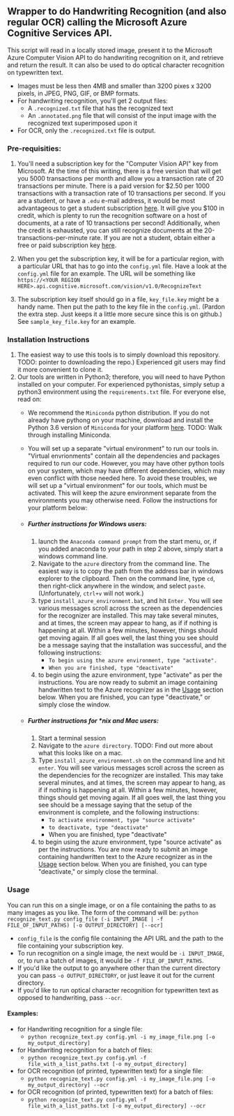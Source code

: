 ## Wrapper to do Handwriting Recognition (and also regular OCR) calling the Microsoft Azure Cognitive Services API.
This script will read in a locally stored image, present it to the Microsoft Azure Computer Vision API to do handwriting recognition on it, and retrieve and return the result.  It can also be used to do optical character recognition on typewritten text.
* Images must be less then 4MB and smaller than 3200 pixes x 3200 pixels, in JPEG, PNG, GIF, or BMP formats.
* For handwriting recognition, you'll get 2 output files:
  * A `.recognized.txt` file that has the recognized text
  * An `.annotated.png` file that will consist of the input image with the recognized text superimposed upon it
* For OCR, only the `.recognized.txt` file is output.


### Pre-requisities:
1.  You'll need a subscription key for the "Computer Vision API" key from Microsoft.  At the time of this writing, there is a free version that will get you 5000 transactions per month and allow you a transaction rate of 20 transactions per minute.  There is a paid version for $2.50 per 1000 transactions with a transaction rate of 10 transactions per second.  If you are a student, or have a `.edu` e-mail address, it would be most advantageous to get a student subscription [here](https://azure.microsoft.com/en-us/free/students/).  It will give you $100 in credit, which is plenty to run the recognition software on a host of documents, at a rate of 10 transactions per second!  Additionally, when the credit is exhausted, you can still recognize documents at the 20-transactions-per-minute rate.  If you are not a student, obtain either a free or paid subscription key [here](https://docs.microsoft.com/en-us/azure/cognitive-services/computer-vision/vision-api-how-to-topics/howtosubscribe). 

2.  When you get the subscription key, it will be for a particular region, with a particular URL that has to go into the `config.yml` file.  Have a look at the `config.yml` file for an example.  The URL will be something like `https://<YOUR REGION HERE>.api.cognitive.microsoft.com/vision/v1.0/RecognizeText`

3.  The subscription key itself should go in a file, `key_file.key` might be a handy name.  Then put the path to the key file in the `config.yml`.  (Pardon the extra step.  Just keeps it a little more secure since this is on github.)  See `sample_key_file.key` for an example.


### Installation Instructions
1.  The easiest way to use this tools is to simply download this repository.  TODO: pointer to downloading the repo.)  Experienced git users may find it more convenient to clone it.
1. Our tools are written in Python3; therefore, you will need to have Python installed on your computer.  For experienced pythonistas, simply setup a python3 environment using the `requirements.txt` file.  For everyone else, read on:
   * We recommend the `Miniconda` python distribution.  If you do not already have pythong on your machine, download and install the Python 3.6 version of `Miniconda` for your platform [here](https://conda.io/miniconda.html).  TODO: Walk through installing Miniconda.
   * You will set up a separate "virtual environment" to run our tools in.  "Virtual envrionments" contain all the dependencies and packages required to run our code.  However, you may have other python tools on your system, which may have different dependencies, which may even conflict with those needed here.  To avoid these troubles, we will set up a "virtual environment" for our tools, which must be activated.  This will keep the azure environment separate from the environments you may otherwise need.  Follow the instructions for your platform below:
   * ##### Further instructions for Windows users:
        1. launch the `Anaconda command prompt` from the start menu, or, if you added anaconda to your path in step 2 above, simply start a windows command line.
        2. Navigate to the `azure` directory from the command line.  The easiest way is to copy the path from the address bar in windows explorer to the clipboard.  Then on the command line, type `cd`,  then right-click anywhere in the window, and select `paste`.  (Unfortunately, `ctrl+v` will not work.)
        3. type `install_azure_environment.bat`, and hit `Enter.`  You will see various messages scroll across the screen as the dependencies for the recognizer are installed.  This may take several minutes, and at times, the screen may appear to hang, as if if nothing is happening at all.  Within a few minutes, however, things should get moving again.  If all goes well, the last thing you see should be a message saying that the installation was successful, and the following instructions:
            * `To begin using the azure environment, type "activate".`
            * `When you are finished, type "deactivate" `
        4. to begin using the azure environment, type "activate" as per the instructions.   You are now ready to submit an image containing handwritten text to the Azure recognizer as in the [Usage](#usage) section below.  When you are finished, you can type "deactivate," or simply close the window.

   * ##### Further instructions for *nix and Mac users:
        1. Start a terminal session
        2. Navigate to the `azure directory`. TODO: Find out more about what this looks like on a mac.
        2. Type `install_azure_environment.sh` on the command line and hit `enter`.  You will see various messages scroll across the screen as the dependencies for the recognizer are installed.  This may take several minutes, and at times, the screen may appear to hang, as if if nothing is happening at all.  Within a few minutes, however, things should get moving again.  If all goes well, the last thing you see should be a message saying that the setup of the environment is complete, and the following instructions:
            * `To activate environment, type "source activate"`
            * `to deactivate, type "deactivate"`
            * When you are finished, type "deactivate" 
        4. to begin using the azure environment, type "source activate" as per the instructions.   You are now ready to submit an image containing handwritten text to the Azure recognizer as in the [Usage](#usage) section below.  When you are finished, you can type "deactivate," or simply close the terminal.  

### Usage
You can run this on a single image, or on a file containing the paths to as many images as you like.
The form of the command will be:
`python recognize_text.py config_file (-i INPUT_IMAGE | -f FILE_OF_INPUT_PATHS) [-o OUTPUT_DIRECTORY] [--ocr]`
* `config_file` is the config file containing the API URL and the path to the file containing your subscription key.
* To run recognition on a single image, the next would be `-i INPUT_IMAGE`, or, to run a batch of images, it would be `-f FILE_OF_INPUT_PATHS`.
* If you'd like the output to go anywhere other than the current directory you can pass `-o OUTPUT_DIRECTORY`, or just leave it out for the current directory.
* If you'd like to run optical character recognition for typewritten text as opposed to handwriting, pass `--ocr`. 

#### Examples:
* for Handwriting recognition for a single file:
   * `python recognize_text.py config.yml -i my_image_file.png [-o my_output_directory]`
* for Handwriting recognition for a batch of files:
   * `python recognize_text.py config.yml -f file_with_a_list_paths.txt [-o my_output_directory]`
* for OCR recognition (of printed, typewritten text) for a single file:
   * `python recognize_text.py config.yml -i my_image_file.png [-o my_output_directory] --ocr` 
* for OCR recognition (of printed, typewritten text) for a batch of files:
   * `python recognize_text.py config.yml -f file_with_a_list_paths.txt [-o my_output_directory] --ocr`